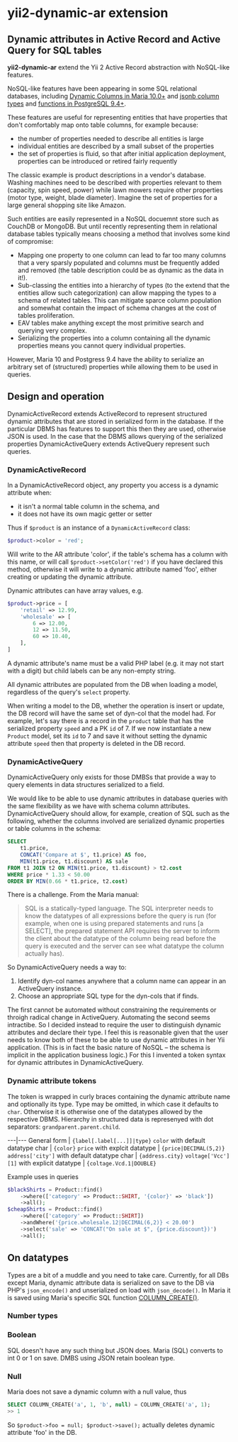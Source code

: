 # yii2-dynamic-ar extension

## Dynamic attributes in Active Record and Active Query for SQL tables

**yii2-dynamic-ar** extend the Yii 2 Active Record abstraction with NoSQL-like features.  

NoSQL-like features have been appearing in some SQL relational databases, including [Dynamic Columns in Maria 10.0+](https://mariadb.com/kb/en/mariadb/dynamic-columns/)
and
[jsonb column types](http://www.postgresql.org/docs/9.4/static/datatype-json.html)
and
[functions in PostgreSQL 9.4+](http://www.postgresql.org/docs/9.4/static/functions-json.html).

These features are useful for representing entities that have properties that don't comfortably map onto table columns, for example because:

- the number of properties needed to describe all entities is large
- individual entities are described by a small subset of the properties
- the set of properties is fluid, so that after initial application deployment, properties can be introduced or retired fairly requently

The classic example is
product descriptions in a vendor's database. Washing machines need to be described
with properties relevant to them (capacity, spin speed, power) while lawn mowers
require other properties (motor type, weight, blade diameter). Imagine the set of properties for a large general shopping site like Amazon.

Such entities are easily represented in a NoSQL docuemnt store such as CouchDB or MongoDB. But until recently representing them in relational database tables typically means choosing a method that involves some kind of compromise:

- Mapping one property to one column can lead to far too many columns that a very sparsly populated and columns must be frequently added and removed (the table description could be as dynamic as the data in it!).
- Sub-classing the entities into a hierarchy of types (to the extend that the entities allow such categorization) can allow mapping the types to a schema of related tables. This can mitigate sparce column population and somewhat contain the impact of schema changes at the cost of tables proliferation. 
- EAV tables make anything except the most primitive search and querying very complex.
- Serializing the properties into a column containing all the dynamic properties means you cannot query individual properties.

However, Maria 10 and Postgress 9.4 have the ability to serialize an arbitrary set of (structured) properties while allowing them to be used in queries.


## Design and operation

DynamicActiveRecord extends ActiveRecord to represent structured dynamic attributes that are stored in serialized form in the database. If the particular DBMS has features to support this then they are used, otherwise JSON is used. In the case that the DBMS allows querying of the serialized properties DynamicActiveQuery extends ActiveQuery represent such queries.

### DynamicActiveRecord

In a DynamicActiveRecord object, any property you access is a dynamic attribute when:

- it isn't a normal table column in the schema, and
- it does not have its own magic getter or setter

Thus if `$product` is an instance of a `DynamicActiveRecord` class:

```php
$product->color = 'red';
```

Will write to the AR attribute 'color', if the table's schema has a column with
this name, or
will call `$product->setColor('red')` if you have declared this method, otherwise it will
write to a dynamic attribute named 'foo', either creating or updating the dynamic attribute.

Dynamic attributes can have array values, e.g.

```php
$product->price = [
    'retail' => 12.99,
    'wholesale' => [
        6 => 12.00,
        12 => 11.50,
        60 => 10.40,
    ],
]
```

A dynamic attribute's name must be a valid PHP label (e.g. it may not start with a digit) but child
labels can be any non-empty string.

All dynamic attributes are populated from the DB when loading a model, regardless of the query's `select` property.

When writing a model to the DB, whether the operation is insert or update, the DB record will have
the same set of dyn-col that the model had. For example, let's say there is a record in the `product` table that has the serialized property `speed` and a PK `id` of 7. If we now instantiate a new `Product` model, set its `id` to 7 and save it without setting the dynamic attribute `speed` then that property is deleted in the DB record.

### DynamicActiveQuery

DynamicActiveQuery only exists for those DMBSs that provide a way to query elements in data structures serialized to a field.

We would like to be able to use dynamic attributes in database queries with the same flexibility as we have with schema column
attributes. DynamicActiveQuery should allow, for example, creation of SQL such as the following, whether
the columns involved are serialized dynamic properties or table columns in the schema:

```sql
SELECT 
	t1.price,
	CONCAT('Compare at $', t1.price) AS foo, 
	MIN(t1.price, t1.discount) AS sale
FROM t1 JOIN t2 ON MIN(t1.price, t1.discount) > t2.cost
WHERE price * 1.33 < 50.00
ORDER BY MIN(0.66 * t1.price, t2.cost)
```

There is a challenge. From the Maria manual:

> SQL is a statically-typed language. The SQL interpreter needs to know the datatypes of
all expressions before the query is run (for example, when one is using prepared statements
and runs [a SELECT], the prepared statement API requires the server to inform the client
about the datatype of the column being read before the query is executed and the server can
see what datatype the column actually has).

So DynamicActiveQuery needs a way to:

1. Identify dyn-col names anywhere that a column name can appear in an ActiveQuery instance.
1. Choose an appropriate SQL type for the dyn-cols that if finds.

The first cannot be automated without constraining the requirements or throigh radical change in ActiveQuery. Automating the second seems intractibe. So I decided instead to require the user to distinguish dynamic attributes and
declare their type. I feel this is reasonable given that the user needs to know both
of these to be able to use dynamic attributes in her Yii application. (This is in fact the
basic nature of NoSQL – the schema is implicit in the application business logic.) For this I invented a token syntax for dynamic attributes in DynamicActiveQuery. 

### Dynamic attribute tokens

The token is wrapped in curly braces containing the dynamic attribute name and optionally its type. Type may be omitted, in which case it defaults to `char`. Otherwise it is otherwise one of the datatypes allowed by the respective DBMS. Hierarchy in structured data is represenyed with dot separators: `grandparent.parent.child`.


---|---
General form | `{label[.label[...]]|type}`
`color` with default datatype char | `{color}`
`price` with explcit datatype | `{price|DECIMAL(5,2)}`
`address['city']` with default datatype char | `{address.city}`
`voltage['Vcc'][1]` with explicit datatype | `{coltage.Vcd.1|DOUBLE}`

Example uses in queries

```php
$blackShirts = Product::find()
    ->where(['category' => Product::SHIRT, '{color}' => 'black'])
    ->all();
$cheapShirts = Product::find()
    ->where(['category' => Product::SHIRT])
    ->andWhere('{price.wholesale.12|DECIMAL(6,2)} < 20.00')
    ->select('sale' => 'CONCAT("On sale at $", {price.discount})')
    ->all();
```

## On datatypes

Types are a bit of a muddle and you need to take care. Currently, for all DBs except Maria, dynamic attribute data is serialized on save to the DB via PHP's `json_encode()` and unserialized on load with `json_decode()`. In Maria it is saved using Maria's specific SQL function [COLUMN_CREATE()](https://mariadb.com/kb/en/mariadb/dynamic-columns/).

### Number types



### Boolean

SQL doesn't have any such thing but JSON does. Maria (SQL) converts to int 0 or 1 on save. DMBS using JSON retain boolean type.

### Null

Maria does not save a dynamic column with a null value, thus

```sql
SELECT COLUMN_CREATE('a', 1, 'b', null) = COLUMN_CREATE('a', 1);
>> 1
```

So `$product->foo = null; $product->save();` actually deletes dynamic attribute 'foo' in the DB.
